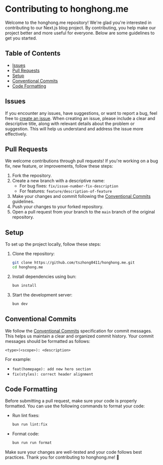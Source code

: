 # Contributing to honghong.me

Welcome to the honghong.me repository! We're glad you're interested in contributing to our Next.js blog project. By contributing, you help make our project better and more useful for everyone. Below are some guidelines to get you started.

## Table of Contents

- [Issues](#issues)
- [Pull Requests](#pull-requests)
- [Setup](#setup)
- [Conventional Commits](#conventional-commits)
- [Code Formatting](#code-formatting)

## Issues

If you encounter any issues, have suggestions, or want to report a bug, feel free to [create an issue](https://github.com/tszhong0411/honghong.me/issues). When creating an issue, please include a clear and descriptive title, along with relevant details about the problem or suggestion. This will help us understand and address the issue more effectively.

## Pull Requests

We welcome contributions through pull requests! If you're working on a bug fix, new feature, or improvements, follow these steps:

1. Fork the repository.
2. Create a new branch with a descriptive name:
   - For bug fixes: `fix/issue-number-fix-description`
   - For features: `feature/description-of-feature`
3. Make your changes and commit following the [Conventional Commits](#conventional-commits) guidelines.
4. Push your changes to your forked repository.
5. Open a pull request from your branch to the `main` branch of the original repository.

## Setup

To set up the project locally, follow these steps:

1. Clone the repository:

   ```bash
   git clone https://github.com/tszhong0411/honghong.me.git
   cd honghong.me
   ```

2. Install dependencies using bun:

   ```bash
   bun install
   ```

3. Start the development server:
   ```bash
   bun dev
   ```

## Conventional Commits

We follow the [Conventional Commits](https://www.conventionalcommits.org/en/v1.0.0/) specification for commit messages. This helps us maintain a clear and organized commit history. Your commit messages should be formatted as follows:

```
<type>(<scope>): <description>
```

For example:

- `feat(homepage): add new hero section`
- `fix(styles): correct header alignment`

## Code Formatting

Before submitting a pull request, make sure your code is properly formatted. You can use the following commands to format your code:

- Run lint fixes:

  ```bash
  bun run lint:fix
  ```

- Format code:
  ```bash
  bun run run format
  ```

Make sure your changes are well-tested and your code follows best practices. Thank you for contributing to honghong.me! 🚀
